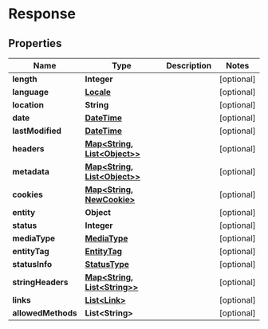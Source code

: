 
# Response

## Properties
Name | Type | Description | Notes
------------ | ------------- | ------------- | -------------
**length** | **Integer** |  |  [optional]
**language** | [**Locale**](Locale.md) |  |  [optional]
**location** | **String** |  |  [optional]
**date** | [**DateTime**](DateTime.md) |  |  [optional]
**lastModified** | [**DateTime**](DateTime.md) |  |  [optional]
**headers** | [**Map&lt;String, List&lt;Object&gt;&gt;**](List.md) |  |  [optional]
**metadata** | [**Map&lt;String, List&lt;Object&gt;&gt;**](List.md) |  |  [optional]
**cookies** | [**Map&lt;String, NewCookie&gt;**](NewCookie.md) |  |  [optional]
**entity** | **Object** |  |  [optional]
**status** | **Integer** |  |  [optional]
**mediaType** | [**MediaType**](MediaType.md) |  |  [optional]
**entityTag** | [**EntityTag**](EntityTag.md) |  |  [optional]
**statusInfo** | [**StatusType**](StatusType.md) |  |  [optional]
**stringHeaders** | [**Map&lt;String, List&lt;String&gt;&gt;**](List.md) |  |  [optional]
**links** | [**List&lt;Link&gt;**](Link.md) |  |  [optional]
**allowedMethods** | **List&lt;String&gt;** |  |  [optional]



